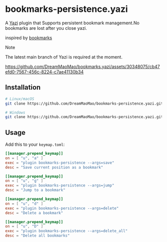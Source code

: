 # bookmarks-persistence.yazi

A [Yazi](https://github.com/sxyazi/yazi) plugin that Supports persistent bookmark management.No bookmarks are lost after you close yazi.

inspired by [bookmarks](https://github.com/dedukun/bookmarks.yazi)

> [!NOTE]
> The latest main branch of Yazi is required at the moment.


https://github.com/DreamMaoMao/bookmarks.yazi/assets/30348075/cb47efd0-7567-456c-8224-c7ae41130b34


## Installation

```sh
# Linux/macOS
git clone https://github.com/DreamMaoMao/bookmarks-persistence.yazi.git ~/.config/yazi/plugins/bookmarks-persistence.yazi

# Windows
git clone https://github.com/DreamMaoMao/bookmarks-persistence.yazi.git $env:APPDATA\yazi\config\plugins\bookmarks-persistence.yazi
```

## Usage

Add this to your `keymap.toml`:

```toml
[[manager.prepend_keymap]]
on = [ "u", "a" ]
exec = "plugin bookmarks-persistence --args=save"
desc = "Save current position as a bookmark"

[[manager.prepend_keymap]]
on = [ "u", "g" ]
exec = "plugin bookmarks-persistence --args=jump"
desc = "Jump to a bookmark"

[[manager.prepend_keymap]]
on = [ "u", "d" ]
exec = "plugin bookmarks-persistence --args=delete"
desc = "Delete a bookmark"

[[manager.prepend_keymap]]
on = [ "u", "D" ]
exec = "plugin bookmarks-persistence --args=delete_all"
desc = "Delete all bookmarks"
```
